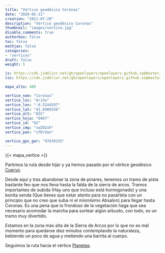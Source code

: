 ```yaml
---
title: "Vértice geodésico Coronas"
date: "2020-05-21"
creation: "2011-07-20"
description: "Vértice geodésico Coronas"
thumbnail: "images/vertice.jpg"
disable_comments: true
authorbox: false
toc: false
mathjax: false
categories:
- "vertices"
draft: false
weight: 5

js: https://cdn.jsdelivr.net/gh/openlayers/openlayers.github.io@master/en/v6.3.1/build/ol.js
css: https://cdn.jsdelivr.net/gh/openlayers/openlayers.github.io@master/en/v6.3.1/css/ol.css

mapa_alto: 400

vertice_nom: "Coronas"
vertice_loc: "Ariño"
vertice_lon: "-0.5244597"
vertice_lat: "41.0400156"
vertice_alt: "855"
vertice_hoja: "0467"
vertice_id: "92"
vertice_img: "xwZ02uh"
vertice_pan: "vTDrUao"

vertice_gps_gar: "97630335"
---
```

{{< mapa_vertice >}}

Partimos la ruta desde hijar y ya hemos pasado por el vértice geodésico [Cuervo]({{<relref"cuervo.md">}}).

Desde aquí y tras abandonar la zona de pinares, tenemos un tramo de pista bastante feo que nos lleva hasta la falda de la sierra de arcos. Tramos importantes de subida (Hay uno que incluso está hormigonado) y una bonita senda (Que tienes que estar atento para no pasártela con un principio que no creo que suba ni el mismísimo Absalon) para llegar hasta Coronas. Es una pena que lo frondoso de la vegetación haga que sea necesario acomodar la marcha para sortear algún arbusto, con todo, es un tramo muy divertido.

Estamos en la zona más alta de la Sierra de Arcos por lo que no es mal momento para quedarse diez minutos contemplando la naturaleza, bebiendo un poco de agua y metiendo una barrita al cuerpo.

Seguimos la ruta hacia el vértice [Planetas]({{<relref"planetas.md">}}).
